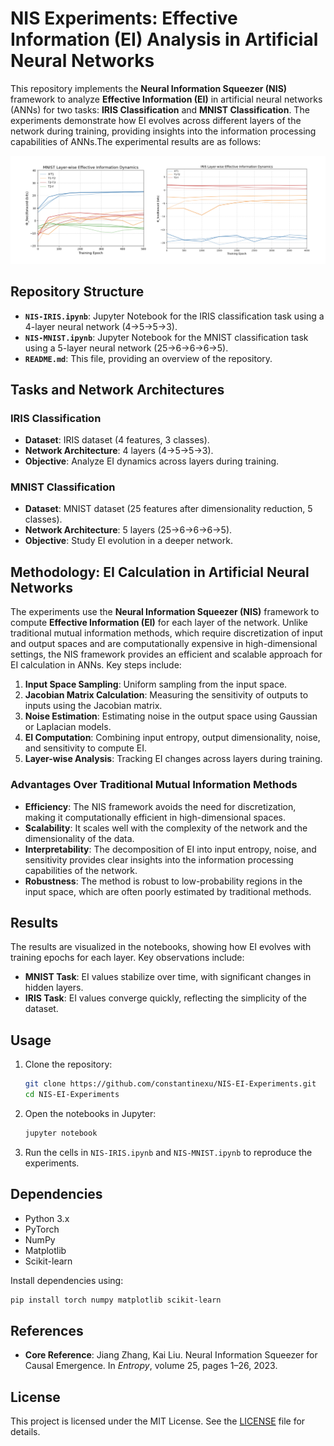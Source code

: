 # NIS Experiments: Effective Information (EI) Analysis in Artificial Neural Networks

This repository implements the **Neural Information Squeezer (NIS)** framework to analyze **Effective Information (EI)** in artificial neural networks (ANNs) for two tasks: **IRIS Classification** and **MNIST Classification**. The experiments demonstrate how EI evolves across different layers of the network during training, providing insights into the information processing capabilities of ANNs.The experimental results are as follows:

![NIS-EI-RESULTS](NIS-EI-RESULTS.png)

## Repository Structure

- **`NIS-IRIS.ipynb`**: Jupyter Notebook for the IRIS classification task using a 4-layer neural network (4→5→5→3).
- **`NIS-MNIST.ipynb`**: Jupyter Notebook for the MNIST classification task using a 5-layer neural network (25→6→6→6→5).
- **`README.md`**: This file, providing an overview of the repository.

## Tasks and Network Architectures

### IRIS Classification
- **Dataset**: IRIS dataset (4 features, 3 classes).
- **Network Architecture**: 4 layers (4→5→5→3).
- **Objective**: Analyze EI dynamics across layers during training.

### MNIST Classification
- **Dataset**: MNIST dataset (25 features after dimensionality reduction, 5 classes).
- **Network Architecture**: 5 layers (25→6→6→6→5).
- **Objective**: Study EI evolution in a deeper network.

## Methodology: EI Calculation in Artificial Neural Networks

The experiments use the **Neural Information Squeezer (NIS)** framework to compute **Effective Information (EI)** for each layer of the network. Unlike traditional mutual information methods, which require discretization of input and output spaces and are computationally expensive in high-dimensional settings, the NIS framework provides an efficient and scalable approach for EI calculation in ANNs. Key steps include:

1. **Input Space Sampling**: Uniform sampling from the input space.
2. **Jacobian Matrix Calculation**: Measuring the sensitivity of outputs to inputs using the Jacobian matrix.
3. **Noise Estimation**: Estimating noise in the output space using Gaussian or Laplacian models.
4. **EI Computation**: Combining input entropy, output dimensionality, noise, and sensitivity to compute EI.
5. **Layer-wise Analysis**: Tracking EI changes across layers during training.

### Advantages Over Traditional Mutual Information Methods
- **Efficiency**: The NIS framework avoids the need for discretization, making it computationally efficient in high-dimensional spaces.
- **Scalability**: It scales well with the complexity of the network and the dimensionality of the data.
- **Interpretability**: The decomposition of EI into input entropy, noise, and sensitivity provides clear insights into the information processing capabilities of the network.
- **Robustness**: The method is robust to low-probability regions in the input space, which are often poorly estimated by traditional methods.

## Results

The results are visualized in the notebooks, showing how EI evolves with training epochs for each layer. Key observations include:
- **MNIST Task**: EI values stabilize over time, with significant changes in hidden layers.
- **IRIS Task**: EI values converge quickly, reflecting the simplicity of the dataset.

## Usage

1. Clone the repository:
   ```bash
   git clone https://github.com/constantinexu/NIS-EI-Experiments.git
   cd NIS-EI-Experiments
   ```
2. Open the notebooks in Jupyter:
   ```bash
   jupyter notebook
   ```
3. Run the cells in `NIS-IRIS.ipynb` and `NIS-MNIST.ipynb` to reproduce the experiments.

## Dependencies

- Python 3.x
- PyTorch
- NumPy
- Matplotlib
- Scikit-learn

Install dependencies using:
```bash
pip install torch numpy matplotlib scikit-learn
```

## References

- **Core Reference**: Jiang Zhang, Kai Liu. Neural Information Squeezer for Causal Emergence. In *Entropy*, volume 25, pages 1–26, 2023.

## License

This project is licensed under the MIT License. See the [LICENSE](LICENSE) file for details.
